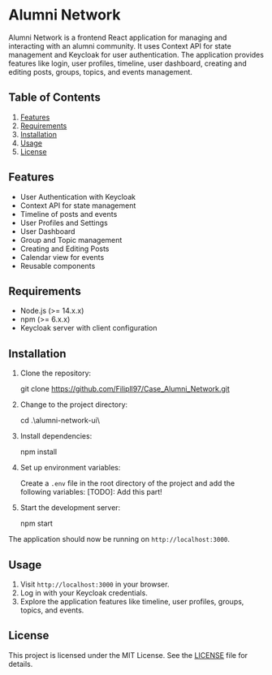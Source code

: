 # Alumni Network

Alumni Network is a frontend React application for managing and interacting with an alumni community. It uses Context API for state management and Keycloak for user authentication. The application provides features like login, user profiles, timeline, user dashboard, creating and editing posts, groups, topics, and events management.

## Table of Contents

1. [Features](#features)
2. [Requirements](#requirements)
3. [Installation](#installation)
4. [Usage](#usage)
5. [License](#license)

## Features

- User Authentication with Keycloak
- Context API for state management
- Timeline of posts and events
- User Profiles and Settings
- User Dashboard
- Group and Topic management
- Creating and Editing Posts
- Calendar view for events
- Reusable components

## Requirements

- Node.js (>= 14.x.x)
- npm (>= 6.x.x)
- Keycloak server with client configuration

## Installation

1. Clone the repository:

    git clone https://github.com/Filipll97/Case_Alumni_Network.git

2. Change to the project directory:

    cd .\alumni-network-ui\

3. Install dependencies:

    npm install

4. Set up environment variables:

    Create a `.env` file in the root directory of the project and add the following variables: 
    [TODO]: Add this part!

5. Start the development server:

    npm start

The application should now be running on `http://localhost:3000`.

## Usage

1. Visit `http://localhost:3000` in your browser.
2. Log in with your Keycloak credentials.
3. Explore the application features like timeline, user profiles, groups, topics, and events.

## License

This project is licensed under the MIT License. See the [LICENSE](LICENSE) file for details.
